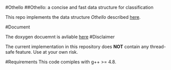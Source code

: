 #Othello
##Othello: a concise and fast data structure for classification 

This repo implements the data structure *Othello* described [here]("https://arxiv.org/abs/1608.05699").

#Document

The doxygen docuemnt is avliable [here]("/docs/html/")
#Disclaimer

The current implementation in this repository does **NOT** contain any thread-safe feature. Use at your own risk. 

#Requirements
This code comiples with g++ >= 4.8.



